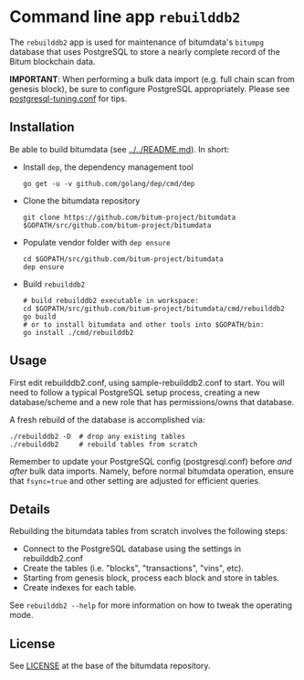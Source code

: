 # Command line app `rebuilddb2`

The `rebuilddb2` app is used for maintenance of bitumdata's `bitumpg` database that
uses PostgreSQL to store a nearly complete record of the Bitum blockchain data.

**IMPORTANT**: When performing a bulk data import (e.g. full chain scan from
genesis block), be sure to configure PostgreSQL appropriately.  Please see
[postgresql-tuning.conf](../../db/bitumpg/postgresql-tuning.conf) for tips.

## Installation

Be able to build bitumdata (see [../../README.md](../../README.md#build-from-source)). In short:

* Install `dep`, the dependency management tool

      go get -u -v github.com/golang/dep/cmd/dep

* Clone the bitumdata repository

      git clone https://github.com/bitum-project/bitumdata $GOPATH/src/github.com/bitum-project/bitumdata

* Populate vendor folder with `dep ensure`

      cd $GOPATH/src/github.com/bitum-project/bitumdata
      dep ensure

* Build `rebuilddb2`

      # build rebuilddb2 executable in workspace:
      cd $GOPATH/src/github.com/bitum-project/bitumdata/cmd/rebuilddb2
      go build
      # or to install bitumdata and other tools into $GOPATH/bin:
      go install ./cmd/rebuilddb2

## Usage

First edit rebuilddb2.conf, using sample-rebuilddb2.conf to start.  You will
need to follow a typical PostgreSQL setup process, creating a new
database/scheme and a new role that has permissions/owns that database.

A fresh rebuild of the database is accomplished via:

```
./rebuilddb2 -D  # drop any existing tables
./rebuilddb2     # rebuild tables from scratch
```

Remember to update your PostgreSQL config (postgresql.conf) before *and after*
bulk data imports. Namely, before normal bitumdata operation, ensure that
`fsync=true` and other setting are adjusted for efficient queries.

## Details

Rebuilding the bitumdata tables from scratch involves the following steps:

* Connect to the PostgreSQL database using the settings in rebuilddb2.conf
* Create the tables (i.e. "blocks", "transactions", "vins", etc).
* Starting from genesis block, process each block and store in tables.
* Create indexes for each table.

See `rebuilddb2 --help` for more information on how to tweak the operating mode.

## License

See [LICENSE](../../LICENSE) at the base of the bitumdata repository.
